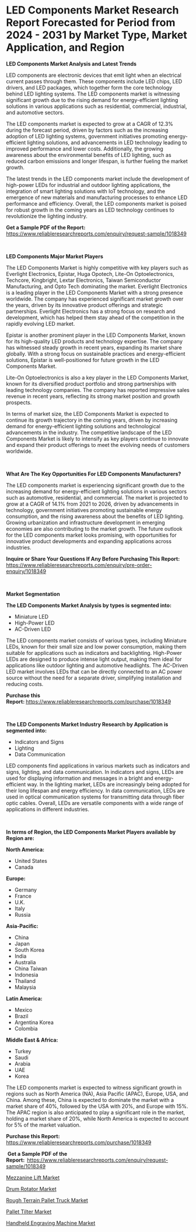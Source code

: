 <p><h1>LED Components Market Research Report Forecasted for Period from 2024 -  2031 by Market Type, Market Application, and Region</h1></p><p><strong>LED Components Market Analysis and Latest Trends</strong></p>
<p><p>LED components are electronic devices that emit light when an electrical current passes through them. These components include LED chips, LED drivers, and LED packages, which together form the core technology behind LED lighting systems. The LED components market is witnessing significant growth due to the rising demand for energy-efficient lighting solutions in various applications such as residential, commercial, industrial, and automotive sectors.</p><p>The LED components market is expected to grow at a CAGR of 12.3% during the forecast period, driven by factors such as the increasing adoption of LED lighting systems, government initiatives promoting energy-efficient lighting solutions, and advancements in LED technology leading to improved performance and lower costs. Additionally, the growing awareness about the environmental benefits of LED lighting, such as reduced carbon emissions and longer lifespan, is further fueling the market growth.</p><p>The latest trends in the LED components market include the development of high-power LEDs for industrial and outdoor lighting applications, the integration of smart lighting solutions with IoT technology, and the emergence of new materials and manufacturing processes to enhance LED performance and efficiency. Overall, the LED components market is poised for robust growth in the coming years as LED technology continues to revolutionize the lighting industry.</p></p>
<p><strong>Get a Sample PDF of the Report:&nbsp;</strong> <a href="https://www.reliableresearchreports.com/enquiry/request-sample/1018349">https://www.reliableresearchreports.com/enquiry/request-sample/1018349</a></p>
<p>&nbsp;</p>
<p><strong>LED Components Major Market Players</strong></p>
<p><p>The LED Components Market is highly competitive with key players such as Everlight Electronics, Epistar, Huga Opotech, Lite-On Optoelectronics, Techcore, Kingbright, Lextar Electronics, Taiwan Semiconductor Manufacturing, and Opto Tech dominating the market. Everlight Electronics is a leading player in the LED Components Market with a strong presence worldwide. The company has experienced significant market growth over the years, driven by its innovative product offerings and strategic partnerships. Everlight Electronics has a strong focus on research and development, which has helped them stay ahead of the competition in the rapidly evolving LED market.</p><p>Epistar is another prominent player in the LED Components Market, known for its high-quality LED products and technology expertise. The company has witnessed steady growth in recent years, expanding its market share globally. With a strong focus on sustainable practices and energy-efficient solutions, Epistar is well-positioned for future growth in the LED Components Market.</p><p>Lite-On Optoelectronics is also a key player in the LED Components Market, known for its diversified product portfolio and strong partnerships with leading technology companies. The company has reported impressive sales revenue in recent years, reflecting its strong market position and growth prospects.</p><p>In terms of market size, the LED Components Market is expected to continue its growth trajectory in the coming years, driven by increasing demand for energy-efficient lighting solutions and technological advancements in the industry. The competitive landscape of the LED Components Market is likely to intensify as key players continue to innovate and expand their product offerings to meet the evolving needs of customers worldwide.</p></p>
<p>&nbsp;</p>
<p><strong>What Are The Key Opportunities For LED Components Manufacturers?</strong></p>
<p><p>The LED components market is experiencing significant growth due to the increasing demand for energy-efficient lighting solutions in various sectors such as automotive, residential, and commercial. The market is projected to grow at a CAGR of 14.1% from 2021 to 2026, driven by advancements in technology, government initiatives promoting sustainable energy consumption, and the rising awareness about the benefits of LED lighting. Growing urbanization and infrastructure development in emerging economies are also contributing to the market growth. The future outlook for the LED components market looks promising, with opportunities for innovative product developments and expanding applications across industries.</p></p>
<p><strong>Inquire or Share Your Questions If Any Before Purchasing This Report:</strong> <a href="https://www.reliableresearchreports.com/enquiry/pre-order-enquiry/1018349">https://www.reliableresearchreports.com/enquiry/pre-order-enquiry/1018349</a></p>
<p>&nbsp;</p>
<p><strong>Market Segmentation</strong></p>
<p><strong>The LED Components Market Analysis by types is segmented into:</strong></p>
<p><ul><li>Miniature LED</li><li>High-Power LED</li><li>AC-Driven LED</li></ul></p>
<p><p>The LED components market consists of various types, including Miniature LEDs, known for their small size and low power consumption, making them suitable for applications such as indicators and backlighting. High-Power LEDs are designed to produce intense light output, making them ideal for applications like outdoor lighting and automotive headlights. The AC-Driven LED market involves LEDs that can be directly connected to an AC power source without the need for a separate driver, simplifying installation and reducing costs.</p></p>
<p><strong>Purchase this Report:&nbsp;</strong><a href="https://www.reliableresearchreports.com/purchase/1018349">https://www.reliableresearchreports.com/purchase/1018349</a></p>
<p>&nbsp;</p>
<p><strong>The LED Components Market Industry Research by Application is segmented into:</strong></p>
<p><ul><li>Indicators and Signs</li><li>Lighting</li><li>Data Communication</li></ul></p>
<p><p>LED components find applications in various markets such as indicators and signs, lighting, and data communication. In indicators and signs, LEDs are used for displaying information and messages in a bright and energy-efficient way. In the lighting market, LEDs are increasingly being adopted for their long lifespan and energy efficiency. In data communication, LEDs are used in optical communication systems for transmitting data through fiber optic cables. Overall, LEDs are versatile components with a wide range of applications in different industries.</p></p>
<p>&nbsp;</p>
<p><strong>In terms of Region, the LED Components Market Players available by Region are:</strong></p>
<p>
    <p> <strong> North America: </strong>
        <ul>
            <li>United States</li>
            <li>Canada</li>
        </ul>
        </p> 
    <p> <strong> Europe: </strong>
        <ul>
            <li>Germany</li>
            <li>France</li>
            <li>U.K.</li>
            <li>Italy</li>
            <li>Russia</li>
        </ul>
        </p> 
    <p> <strong> Asia-Pacific: </strong>
        <ul>
            <li>China</li>
            <li>Japan</li>
            <li>South Korea</li>
            <li>India</li>
            <li>Australia</li>
            <li>China Taiwan</li>
            <li>Indonesia</li>
            <li>Thailand</li>
            <li>Malaysia</li>
        </ul>
        </p> 
    <p> <strong> Latin America: </strong>
        <ul>
            <li>Mexico</li>
            <li>Brazil</li>
            <li>Argentina Korea</li>
            <li>Colombia</li>
        </ul>
        </p> 
    <p> <strong> Middle East & Africa: </strong>
        <ul>
            <li>Turkey</li>
            <li>Saudi</li>
            <li>Arabia</li>
            <li>UAE</li>
            <li>Korea</li>
        </ul>
    </p>
    </p>
<p><p>The LED components market is expected to witness significant growth in regions such as North America (NA), Asia Pacific (APAC), Europe, USA, and China. Among these, China is expected to dominate the market with a market share of 40%, followed by the USA with 20%, and Europe with 15%. The APAC region is also anticipated to play a significant role in the market, holding a market share of 20%, while North America is expected to account for 5% of the market valuation.</p></p>
<p><strong>Purchase this Report: </strong><a href="https://www.reliableresearchreports.com/purchase/1018349">https://www.reliableresearchreports.com/purchase/1018349</a></p>
<p>&nbsp;<strong>Get a Sample PDF of the Report:&nbsp;&nbsp;</strong><a href="https://www.reliableresearchreports.com/enquiry/request-sample/1018349">https://www.reliableresearchreports.com/enquiry/request-sample/1018349</a></p>
<p><strong></strong></p>
<p><p><a href="https://medium.com/@piperhickle/mezzanine-lift-nbsp-market-focuses-on-market-share-size-and-projected-forecast-till-2031-a2724a9cf4aa">Mezzanine Lift Market</a></p><p><a href="https://medium.com/@piperhickle/drum-rotator-market-size-cagr-trends-2024-2030-48a6eb948582">Drum Rotator Market</a></p><p><a href="https://medium.com/@piperhickle/rough-terrain-pallet-truck-nbsp-market-focuses-on-market-share-size-and-projected-forecast-till-a4346a893c2c">Rough Terrain Pallet Truck Market</a></p><p><a href="https://medium.com/@piperhickle/pallet-tilter-market-research-report-its-history-and-forecast-2024-to-2031-8634c5339c2c">Pallet Tilter Market</a></p><p><a href="https://medium.com/@piperhickle/handheld-engraving-machine-market-research-report-its-history-and-forecast-2024-to-2031-e7c1d83c9123">Handheld Engraving Machine Market</a></p></p>